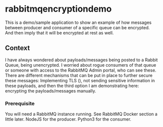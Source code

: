 # rabbitmqencryptiondemo
This is a demo/sample application to show an example of how messages between producer and consumer of a specific queue can be encrypted. And then imply that it will be encrypted at rest as well.

## Context
I have always wondered about payloads/messages being posted to a Rabbit Queue, being unencrypted. I worried about rogue consumers of that queue or someone with access to the RabbitMQ Admin portal, who can see these. There are different mechanisms that can be put in place to further secure these messages: Implementing TLS (), not sending sensitive information in these payloads, and then the third option I am demonstrating here: encrypting the payloads/messages manually.

### Prerequisite
You will need a RabbitMQ instance running. See RabbitMQ Docker section a little later.
NodeJS for the producer.
Python3 for the consumer.
